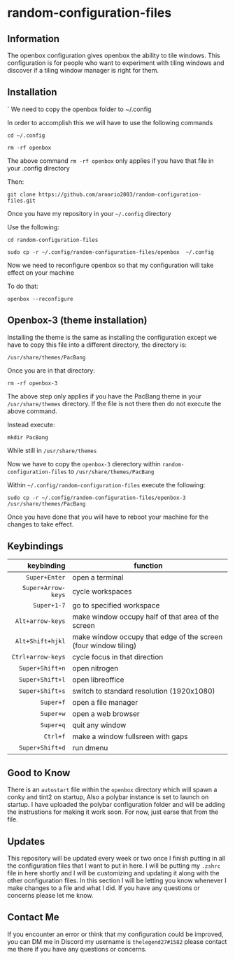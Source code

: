 # random-configuration-files

## Information

The openbox configuration gives openbox the ability to tile windows. This configuration is for people who want to experiment with tiling windows and discover if a tiling window manager is right for them.  

## Installation
`
We need to copy the openbox folder to ~/.config

In order to accomplish this we will have to use the following commands

`cd ~/.config`

`rm -rf openbox`

The above command `rm -rf openbox` only applies if you have that file in your .config directory

Then:

`git clone https://github.com/aroario2003/random-configuration-files.git`

Once you have my repository in your `~/.config` directory

Use the following:

`cd random-configuration-files`

`sudo cp -r ~/.config/random-configuration-files/openbox  ~/.config`

Now we need to reconfigure openbox so that my configuration will take effect on your machine

To do that:

`openbox --reconfigure`

## Openbox-3 (theme installation)

Installing the theme is the same as installing the configuration except we have to copy this file into a different directory, the directory is:

`/usr/share/themes/PacBang`

Once you are in that directory:

`rm -rf openbox-3`

The above step only applies if you have the PacBang theme in your `/usr/share/themes` directory. If the file is not there then do not execute the above command.

Instead execute:

`mkdir PacBang` 

While still in `/usr/share/themes`

Now we have to copy the `openbox-3` dierectory within `random-configuration-files` to `/usr/share/themes/PacBang`

Within `~/.config/random-configuration-files` execute the following:

`sudo cp -r ~/.config/random-configuration-files/openbox-3 /usr/share/themes/PacBang`

Once you have done that you will have to reboot your machine for the changes to take effect.

## Keybindings

| keybinding | function |
|-----------:|----------|
|`Super+Enter`| open a terminal|
|`Super+Arrow-keys`| cycle workspaces|
|`Super+1-7`| go to specified workspace|
|`Alt+arrow-keys`| make window occupy half of that area of the screen|
|`Alt+Shift+hjkl`| make window occupy that edge of the screen (four window tiling)|
|`Ctrl+arrow-keys`| cycle focus in that direction|
|`Super+Shift+n`| open nitrogen|
|`Super+Shift+l`| open libreoffice| 
|`Super+Shift+s`| switch to standard resolution (1920x1080)|
|`Super+f`| open a file manager|
|`Super+w`| open a web browser|
|`Super+q`| quit any window|
|`Ctrl+f`| make a window fullsreen with gaps|
|`Super+Shift+d`| run dmenu|

## Good to Know

There is an `autostart` file within the `openbox` directory which will spawn a conky and tint2 on startup, Also a polybar instance is set to launch on startup. I have uploaded the polybar configuration folder and will be adding the instrustions for making it work soon. For now, just earse that from the file.

## Updates

This repository will be updated every week or two once I finish putting in all the configuration files that I want to put in here. I will be putting my `.zshrc` file in here shortly and I will be customizing and updating it along with the other ocnfiguration files. In this section I will be letting you know whenever I make changes to a file and what I did. If you have any questions or concerns please let me know. 

## Contact Me

If you encounter an error or think that my configuration could be improved, you can DM me in Discord my username is `thelegend27#1582` please contact me there if you have any questions or concerns.
